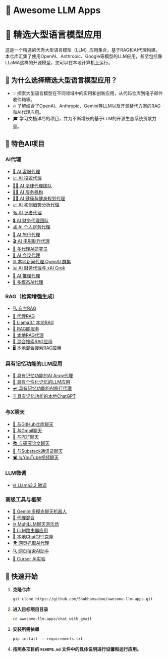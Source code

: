 # 🌟 Awesome LLM Apps

# 🌟 精选大型语言模型应用

这是一个精选的优秀大型语言模型（LLM）应用集合，基于RAG和AI代理构建。本仓库汇集了使用OpenAI、Anthropic、Google等模型的LLM应用，甚至包括像LLaMA这样的开源模型，您可以在本地计算机上运行。

## 🤔 为什么选择精选大型语言模型应用？

- 💡 探索大型语言模型在不同领域中的实用和创新应用，从代码仓库到电子邮件收件箱等。
- 🔥 了解结合了OpenAI、Anthropic、Gemini等LLM以及开源替代方案的RAG和AI代理应用。
- 🎓 学习文档详尽的项目，并为不断增长的基于LLM的开源生态系统贡献力量。

## 📂 特色AI项目

### AI代理
- [💼 AI 客服代理](https://github.com/Shubhamsaboo/awesome-llm-apps/tree/main/ai_agent_tutorials/ai_customer_support_agent)
- [📈 AI 投资代理](https://github.com/Shubhamsaboo/awesome-llm-apps/tree/main/ai_agent_tutorials/ai_investment_agent)
- [👨‍⚖️ AI 法律代理团队](https://github.com/Shubhamsaboo/awesome-llm-apps/tree/main/ai_agent_tutorials/ai_legal_agent_team)
- [👨‍💼 AI 服务机构](https://github.com/Shubhamsaboo/awesome-llm-apps/tree/main/ai_agent_tutorials/ai_services_agency)
- [🏋️‍♂️ AI 健康与健身规划代理](https://github.com/Shubhamsaboo/awesome-llm-apps/tree/main/ai_agent_tutorials/ai_health_fitness_agent)
- [📈 AI 初创趋势分析代理](https://github.com/Shubhamsaboo/awesome-llm-apps/tree/main/ai_agent_tutorials/ai_startup_trend_analysis_agent)
- [🗞️ AI 记者代理](https://github.com/Shubhamsaboo/awesome-llm-apps/tree/main/ai_agent_tutorials/ai_journalist_agent)
- [💲 AI 财务代理团队](https://github.com/Shubhamsaboo/awesome-llm-apps/tree/main/ai_agent_tutorials/ai_finance_agent_team)
- [💰 AI 个人财务代理](https://github.com/Shubhamsaboo/awesome-llm-apps/tree/main/ai_agent_tutorials/ai_personal_finance_agent)
- [🛫 AI 旅行代理](https://github.com/Shubhamsaboo/awesome-llm-apps/tree/main/ai_agent_tutorials/ai_travel_agent)
- [🎬 AI 电影制作代理](https://github.com/Shubhamsaboo/awesome-llm-apps/tree/main/ai_agent_tutorials/ai_movie_production_agent)
- [📰 多代理AI研究员](https://github.com/Shubhamsaboo/awesome-llm-apps/tree/main/ai_agent_tutorials/multi_agent_researcher)
- [📑 AI 会议代理](https://github.com/Shubhamsaboo/awesome-llm-apps/tree/main/ai_agent_tutorials/ai_meeting_agent)
- [🌐 本地新闻代理 OpenAI 群集](https://github.com/Shubhamsaboo/awesome-llm-apps/tree/main/ai_agent_tutorials/local_news_agent_openai_swarm)
- [📊 AI 财务代理与 xAI Grok](https://github.com/Shubhamsaboo/awesome-llm-apps/tree/main/ai_agent_tutorials/xai_finance_agent)
- [🧠 AI 推理代理](https://github.com/Shubhamsaboo/awesome-llm-apps/tree/main/ai_agent_tutorials/ai_reasoning_agent)
- [🧬 多模态AI代理](https://github.com/Shubhamsaboo/awesome-llm-apps/tree/main/ai_agent_tutorials/multimodal_ai_agent)

### RAG（检索增强生成）
- [🔍 自主RAG](https://github.com/Shubhamsaboo/awesome-llm-apps/tree/main/rag_tutorials/autonomous_rag)
- [🔗 代理RAG](https://github.com/Shubhamsaboo/awesome-llm-apps/tree/main/rag_tutorials/agentic_rag)
- [🔄 Llama3.1 本地RAG](https://github.com/Shubhamsaboo/awesome-llm-apps/tree/main/rag_tutorials/llama3.1_local_rag)
- [🧩 RAG即服务](https://github.com/Shubhamsaboo/awesome-llm-apps/tree/main/rag_tutorials/rag-as-a-service)
- [🦙 本地RAG代理](https://github.com/Shubhamsaboo/awesome-llm-apps/tree/main/rag_tutorials/local_rag_agent)
- [👀 混合搜索RAG应用](https://github.com/Shubhamsaboo/awesome-llm-apps/tree/main/rag_tutorials/hybrid_search_rag)
- [🖥️ 本地混合搜索RAG应用](https://github.com/Shubhamsaboo/awesome-llm-apps/tree/main/rag_tutorials/local_hybrid_search_rag)

### 具有记忆功能的LLM应用
- [💾 具有记忆功能的AI Arxiv代理](https://github.com/Shubhamsaboo/awesome-llm-apps/tree/main/llm_apps_with_memory_tutorials/ai_arxiv_agent_memory)
- [📝 具有个性化记忆的LLM应用](https://github.com/Shubhamsaboo/awesome-llm-apps/tree/main/llm_apps_with_memory_tutorials/llm_app_personalized_memory)
- [🛩️ 具有记忆功能的AI旅行代理](https://github.com/Shubhamsaboo/awesome-llm-apps/tree/main/llm_apps_with_memory_tutorials/ai_travel_agent_memory)
- [🗄️ 具有记忆功能的本地ChatGPT](https://github.com/Shubhamsaboo/awesome-llm-apps/tree/main/llm_apps_with_memory_tutorials/local_chatgpt_with_memory)

### 与X聊天
- [💬 与GitHub仓库聊天](https://github.com/Shubhamsaboo/awesome-llm-apps/tree/main/chat_with_X_tutorials/chat_with_github)
- [📨 与Gmail聊天](https://github.com/Shubhamsaboo/awesome-llm-apps/tree/main/chat_with_X_tutorials/chat_with_gmail)
- [📄 与PDF聊天](https://github.com/Shubhamsaboo/awesome-llm-apps/tree/main/chat_with_X_tutorials/chat_with_pdf)
- [📚 与研究论文聊天](https://github.com/Shubhamsaboo/awesome-llm-apps/tree/main/chat_with_X_tutorials/chat_with_research_papers)
- [📝 与Substack通讯录聊天](https://github.com/Shubhamsaboo/awesome-llm-apps/tree/main/chat_with_X_tutorials/chat_with_substack)
- [📽️ 与YouTube视频聊天](https://github.com/Shubhamsaboo/awesome-llm-apps/tree/main/chat_with_X_tutorials/chat_with_youtube_videos)

### LLM微调
- [🌐 Llama3.2 微调](https://github.com/Shubhamsaboo/awesome-llm-apps/tree/main/llm_finetuning_tutorials/llama3.2_finetuning)

### 高级工具与框架
- [🧪 Gemini多模态聊天机器人](https://github.com/Shubhamsaboo/awesome-llm-apps/tree/main/advanced_tools_frameworks/gemini_multimodal_chatbot)
- [🔄 代理混合](https://github.com/Shubhamsaboo/awesome-llm-apps/tree/main/advanced_tools_frameworks/mixture_of_agents)
- [🌐 MultiLLM聊天游乐场](https://github.com/Shubhamsaboo/awesome-llm-apps/tree/main/advanced_tools_frameworks/multillm_chat_playground)
- [🔗 LLM路由器应用](https://github.com/Shubhamsaboo/awesome-llm-apps/tree/main/advanced_tools_frameworks/llm_router_app)
- [💬 本地ChatGPT克隆](https://github.com/Shubhamsaboo/awesome-llm-apps/tree/main/advanced_tools_frameworks/local_chatgpt_clone)
- [🌍 网页抓取AI代理](https://github.com/Shubhamsaboo/awesome-llm-apps/tree/main/advanced_tools_frameworks/web_scrapping_ai_agent)
- [🔍 网页搜索AI助手](https://github.com/Shubhamsaboo/awesome-llm-apps/tree/main/advanced_tools_frameworks/web_search_ai_assistant)
- [🧪 Cursor AI实验](https://github.com/Shubhamsaboo/awesome-llm-apps/tree/main/advanced_tools_frameworks/cursor_ai_experiments)

## 🚀 快速开始

1. **克隆仓库**

    ```bash 
    git clone https://github.com/Shubhamsaboo/awesome-llm-apps.git 
    ```

2. **进入目标项目目录**

    ```bash 
    cd awesome-llm-apps/chat_with_gmail 
    ```

3. **安装所需依赖**

    ```bash
    pip install -r requirements.txt
    ```

4. **按照各项目的 `README.md` 文件中的具体说明进行设置和运行应用。**
